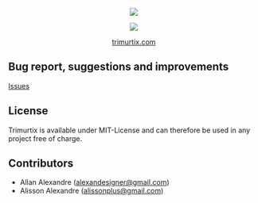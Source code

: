 <p align="center"><img src="https://s24.postimg.org/5m53vx3s5/logo.png" /></p>
<p align="center"><img src="https://s29.postimg.org/db5174cqv/hindu6_5.gif" /></p>

<p align="center"><a href="http://github.com/trimurtix/launcher">trimurtix.com</a></p>

## Bug report, suggestions and improvements

[Issues](https://github.com/trimurtix/trimurtix/issues)

## License

Trimurtix is available under MIT-License and can therefore be used in any project free of charge.

## Contributors

- Allan Alexandre (alexandesigner@gmail.com)
- Alisson Alexandre (alissonplus@gmail.com)






